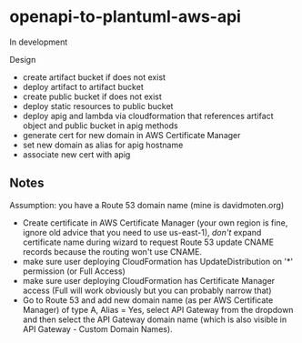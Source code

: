 # openapi-to-plantuml-aws-api

In development

Design
* create artifact bucket if does not exist
* deploy artifact to artifact bucket
* create public bucket if does not exist
* deploy static resources to public bucket
* deploy apig and lambda via cloudformation that references artifact object and public bucket in apig methods
* generate cert for new domain in AWS Certificate Manager
* set new domain as alias for apig hostname
* associate new cert with apig

## Notes
Assumption: you have a Route 53 domain name (mine is davidmoten.org)

* Create certificate in AWS Certificate Manager (your own region is fine, ignore old advice that you need to use us-east-1), *don't* expand certificate name during wizard to request Route 53 update CNAME records because the routing won't use CNAME.
* make sure user deploying CloudFormation has UpdateDistribution on '*' permission (or Full Access)
* make sure user deploying CloudFormation has Certificate Manager access (Full will work obviously but you can probably narrow that)
* Go to Route 53 and add new domain name (as per AWS Certificate Manager) of type A, Alias = Yes, select API Gateway from the dropdown and then select the API Gateway domain name (which is also visible in API Gateway - Custom Domain Names).

